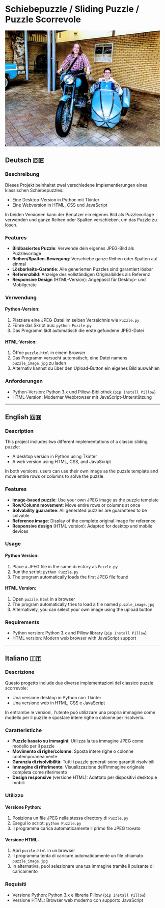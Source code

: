 # Schiebepuzzle / Sliding Puzzle / Puzzle Scorrevole

![Puzzle Screenshot](puzzle_image.jpg)

## Deutsch 🇩🇪

### Beschreibung
Dieses Projekt beinhaltet zwei verschiedene Implementierungen eines klassischen Schiebepuzzles:
- Eine Desktop-Version in Python mit Tkinter
- Eine Webversion in HTML, CSS und JavaScript

In beiden Versionen kann der Benutzer ein eigenes Bild als Puzzlevorlage verwenden und ganze Reihen oder Spalten verschieben, um das Puzzle zu lösen.

### Features
- **Bildbasiertes Puzzle**: Verwende dein eigenes JPEG-Bild als Puzzlevorlage
- **Reihen/Spalten-Bewegung**: Verschiebe ganze Reihen oder Spalten auf einmal
- **Lösbarkeits-Garantie**: Alle generierten Puzzles sind garantiert lösbar
- **Referenzbild**: Anzeige des vollständigen Originalbildes als Referenz
- **Responsive Design** (HTML-Version): Angepasst für Desktop- und Mobilgeräte

### Verwendung

#### Python-Version:
1. Platziere eine JPEG-Datei im selben Verzeichnis wie `Puzzle.py`
2. Führe das Skript aus: `python Puzzle.py`
3. Das Programm lädt automatisch die erste gefundene JPEG-Datei

#### HTML-Version:
1. Öffne `puzzle.html` in einem Browser
2. Das Programm versucht automatisch, eine Datei namens `puzzle_image.jpg` zu laden
3. Alternativ kannst du über den Upload-Button ein eigenes Bild auswählen

### Anforderungen
- Python-Version: Python 3.x und Pillow-Bibliothek (`pip install Pillow`)
- HTML-Version: Moderner Webbrowser mit JavaScript-Unterstützung

---

## English 🇬🇧

### Description
This project includes two different implementations of a classic sliding puzzle:
- A desktop version in Python using Tkinter
- A web version using HTML, CSS, and JavaScript

In both versions, users can use their own image as the puzzle template and move entire rows or columns to solve the puzzle.

### Features
- **Image-based puzzle**: Use your own JPEG image as the puzzle template
- **Row/Column movement**: Move entire rows or columns at once
- **Solvability guarantee**: All generated puzzles are guaranteed to be solvable
- **Reference image**: Display of the complete original image for reference
- **Responsive design** (HTML version): Adapted for desktop and mobile devices

### Usage

#### Python Version:
1. Place a JPEG file in the same directory as `Puzzle.py`
2. Run the script: `python Puzzle.py`
3. The program automatically loads the first JPEG file found

#### HTML Version:
1. Open `puzzle.html` in a browser
2. The program automatically tries to load a file named `puzzle_image.jpg`
3. Alternatively, you can select your own image using the upload button

### Requirements
- Python version: Python 3.x and Pillow library (`pip install Pillow`)
- HTML version: Modern web browser with JavaScript support

---

## Italiano 🇮🇹

### Descrizione
Questo progetto include due diverse implementazioni del classico puzzle scorrevole:
- Una versione desktop in Python con Tkinter
- Una versione web in HTML, CSS e JavaScript

In entrambe le versioni, l'utente può utilizzare una propria immagine come modello per il puzzle e spostare intere righe o colonne per risolverlo.

### Caratteristiche
- **Puzzle basato su immagini**: Utilizza la tua immagine JPEG come modello per il puzzle
- **Movimento di righe/colonne**: Sposta intere righe o colonne contemporaneamente
- **Garanzia di risolvibilità**: Tutti i puzzle generati sono garantiti risolvibili
- **Immagine di riferimento**: Visualizzazione dell'immagine originale completa come riferimento
- **Design responsive** (versione HTML): Adattato per dispositivi desktop e mobili

### Utilizzo

#### Versione Python:
1. Posiziona un file JPEG nella stessa directory di `Puzzle.py`
2. Esegui lo script: `python Puzzle.py`
3. Il programma carica automaticamente il primo file JPEG trovato

#### Versione HTML:
1. Apri `puzzle.html` in un browser
2. Il programma tenta di caricare automaticamente un file chiamato `puzzle_image.jpg`
3. In alternativa, puoi selezionare una tua immagine tramite il pulsante di caricamento

### Requisiti
- Versione Python: Python 3.x e libreria Pillow (`pip install Pillow`)
- Versione HTML: Browser web moderno con supporto JavaScript
